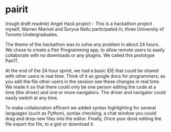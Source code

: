 pairit
======
(rough draft readme)
Angel Hack project - This is a hackathon project myself, Warren Marivel and Suryva Nallu participated in; three
University of Toronto Undergraduates.

The theme of the hackathon was to solve any problem in about 24 hours. We chose to create a Pair Programming app,
to allow remote users to easily collaborate with no downloads or any plugins. We called this prototype PairIT.

At the end of the 24 hour sprint, we had a basic IDE that could be shared with other users in real time.
Think of it as google docs for programmers; as you edit the file other users in the session see 
these changes in real time. We made it so that there could only be one person editing the code at a time (the driver)
and one or more navigators. The driver and navigator could easily switch at any time.

To make collaboration efficent we added syntax highlighting for several languages (such as Python), 
syntax checking, a chat window you could drag and drop new files into the editor. 
Finally, Once your done editing the file export the file, to a gist or download it.



